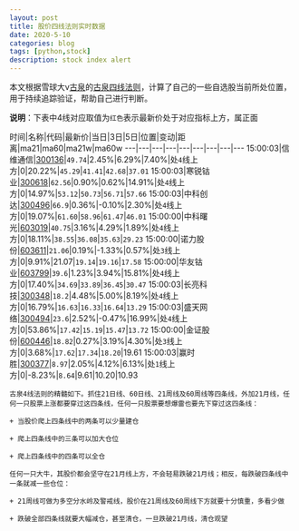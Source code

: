 ```yaml
---
layout: post
title: 股价四线法则实时数据
date: 2020-5-10
categories: blog
tags: [python,stock]
description: stock index alert
---
```



本文根据雪球大v[古泉](https://xueqiu.com/u/7148646888)的[古泉四线法则](https://xueqiu.com/7148646888/130498192)，计算了自己的一些自选股当前所处位置，用于持续追踪验证，帮助自己进行判断。

**说明**：下表中4线对应取值为`红色`表示最新价处于对应指标上方，属正面

时间|名称|代码|最新价|当日|3日|5日|位置|变动|距离|ma21|ma60|ma21w|ma60w
---|---|---|---|---|---|---|---|---
15:00:03|信维通信|[300136](https://xueqiu.com/S/SZ300136)|`49.74`|2.45%|6.29%|7.40%|处`4`线上方|0|20.22%|`45.29`|`41.41`|`42.68`|`37.01`
15:00:03|寒锐钴业|[300618](https://xueqiu.com/S/SZ300618)|`62.56`|0.90%|0.62%|14.91%|处`4`线上方|0|14.97%|`53.12`|`50.73`|`56.71`|`57.66`
15:00:03|中科创达|[300496](https://xueqiu.com/S/SZ300496)|`66.9`|0.36%|-0.10%|2.30%|处`4`线上方|0|19.07%|`61.60`|`58.96`|`61.47`|`46.01`
15:00:00|中科曙光|[603019](https://xueqiu.com/S/SH603019)|`40.75`|3.16%|4.29%|1.89%|处`4`线上方|0|18.11%|`38.55`|`36.08`|`35.63`|`29.23`
15:00:00|诺力股份|[603611](https://xueqiu.com/S/SH603611)|`21.06`|0.19%|-1.33%|0.57%|处`3`线上方|0|9.91%|21.07|`19.14`|`19.16`|`17.58`
15:00:00|华友钴业|[603799](https://xueqiu.com/S/SH603799)|`39.6`|1.23%|3.94%|15.81%|处`4`线上方|0|17.40%|`34.69`|`33.89`|`36.45`|`30.47`
15:00:03|长亮科技|[300348](https://xueqiu.com/S/SZ300348)|`18.2`|4.48%|5.00%|8.19%|处`4`线上方|0|16.79%|`16.63`|`16.33`|`16.64`|`13.29`
15:00:03|盛天网络|[300494](https://xueqiu.com/S/SZ300494)|`23.6`|2.52%|-0.47%|16.99%|处`4`线上方|0|53.86%|`17.42`|`15.19`|`15.47`|`13.72`
15:00:00|金证股份|[600446](https://xueqiu.com/S/SH600446)|`18.82`|0.27%|3.19%|4.30%|处`3`线上方|0|3.68%|`17.62`|`17.34`|`18.20`|19.61
15:00:03|赢时胜|[300377](https://xueqiu.com/S/SZ300377)|`8.97`|2.05%|4.12%|6.13%|处`1`线上方|0|-8.23%|`8.64`|9.61|10.20|10.93

```
古泉4线法则的精髓如下。抓住21日线、60日线、21周线及60周线等四条线，外加21月线，任何一只股票上涨都要穿过这四条线，任何一只股票要想爆雷也要先下穿过这四条线：

+ 当股价爬上四条线中的两条可以少量建仓

+ 爬上四条线中的三条可以加大仓位

+ 爬上四条线中的四条可以全仓

任何一只大牛，其股价都会坚守在21月线上方，不会轻易跌破21月线；相反，每跌破四条线中一条就减一些仓位：

+ 21周线可做为多空分水岭及警戒线，股价在21周线及60周线下方就要十分慎重，多看少做

+ 跌破全部四条线就要大幅减仓，甚至清仓，一旦跌破21月线，清仓观望
```